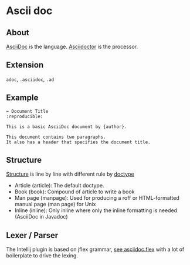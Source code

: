 # Ascii doc

## About
[AsciiDoc](https://docs.asciidoctor.org/asciidoc/latest/) is the language.
[Asciidoctor](https://asciidoctor.org/) is the processor.

## Extension 
`adoc`, `.asciidoc`, `.ad`

## Example

```adoc
= Document Title
:reproducible:

This is a basic AsciiDoc document by {author}.

This document contains two paragraphs.
It also has a header that specifies the document title.
```

## Structure

[Structure](https://docs.asciidoctor.org/asciidoc/latest/document-structure/) is line by line
with different rule by [doctype](https://docs.asciidoctor.org/asciidoc/latest/document/doctype/)
* Article (article): The default doctype.
* Book (book): Compound of article to write a book
* Man page (manpage): Used for producing a roff or HTML-formatted manual page (man page) for Unix
* Inline (inline): Only inline where only the inline formatting is needed (AsciiDoc in Javadoc)

## Lexer / Parser

The Intellij plugin is based on jflex grammar, [see asciidoc.flex](https://github.com/asciidoctor/asciidoctor-intellij-plugin/blob/main/src/main/java/org/asciidoc/intellij/lexer/asciidoc.flex)
with a lot of boilerplate to drive the lexing.


